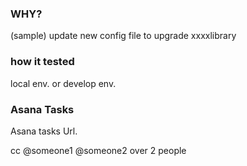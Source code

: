 ### WHY?
(sample) update new config file to upgrade xxxxlibrary

### how it tested
 local env.  or develop env.

### Asana Tasks
 Asana tasks Url.

cc  @someone1 @someone2  over 2 people
